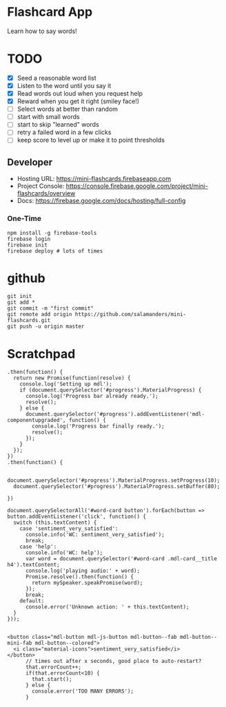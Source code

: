 # Flashcard App
Learn how to say words!

# TODO

- [x] Seed a reasonable word list
- [x] Listen to the word until you say it
- [x] Read words out loud when you request help
- [x] Reward when you get it right (smiley face!)
- [ ] Select words at better than random
- [ ] start with small words
- [ ] start to skip "learned" words
- [ ] retry a failed word in a few clicks
- [ ] keep score to level up or make it to point thresholds

## Developer

* Hosting URL: https://mini-flashcards.firebaseapp.com
* Project Console: https://console.firebase.google.com/project/mini-flashcards/overview
* Docs: https://firebase.google.com/docs/hosting/full-config

### One-Time

```
npm install -g firebase-tools
firebase login
firebase init
firebase deploy # lots of times
```

# github

```
git init
git add *
git commit -m "first commit"
git remote add origin https://github.com/salamanders/mini-flashcards.git
git push -u origin master
```

# Scratchpad

```
.then(function() {
  return new Promise(function(resolve) {
    console.log('Setting up mdl');
    if (document.querySelector('#progress').MaterialProgress) {
      console.log('Progress bar already ready.');
      resolve();
    } else {
      document.querySelector('#progress').addEventListener('mdl-componentupgraded', function() {
        console.log('Progress bar finally ready.');
        resolve();
      });
    }
  });
})
.then(function() {

  document.querySelector('#progress').MaterialProgress.setProgress(10);
  document.querySelector('#progress').MaterialProgress.setBuffer(80);

})

document.querySelectorAll('#word-card button').forEach(button => button.addEventListener('click', function() {
  switch (this.textContent) {
    case 'sentiment_very_satisfied':
      console.info('WC: sentiment_very_satisfied');
      break;
    case 'help':
      console.info('WC: help');
      var word = document.querySelector('#word-card .mdl-card__title h4').textContent;
      console.log('playing audio:' + word);
      Promise.resolve().then(function() { 
        return mySpeaker.speakPromise(word);
      });
      break;
    default:
      console.error('Unknown action: ' + this.textContent);
  }
}));

  
<button class="mdl-button mdl-js-button mdl-button--fab mdl-button--mini-fab mdl-button--colored">
  <i class="material-icons">sentiment_very_satisfied</i>
</button>
      // times out after x seconds, good place to auto-restart?
      that.errorCount++;
      if(that.errorCount<10) {
        that.start();
      } else {
        console.error('TOO MANY ERRORS');
      }